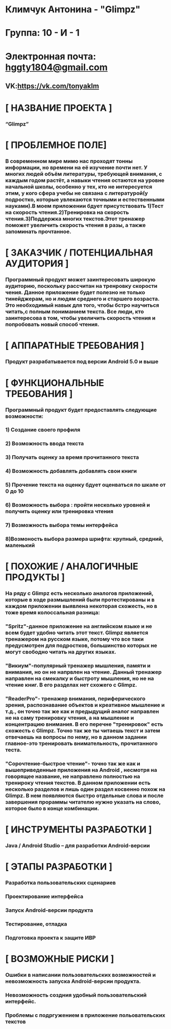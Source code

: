 # Климчук Антонина - "Glimpz"


# Группа: 10 - И - 1


# Электронная почта: hggty1804@gmail.com


## VK:https://vk.com/tonyaklm

# [ НАЗВАНИЕ ПРОЕКТА ]


### “Glimpz”


# [ ПРОБЛЕМНОЕ ПОЛЕ] 

### В современном мире мимо нас проходят тонны информации, но времени на её изучение почти нет. У многих людей объём литературы, требующей внимания, с каждым годом растёт, а навыки чтения остаются на уровне начальной школы, особенно у тех, кто не интересуется этим, у кого сфера учебы не связана с литературой(у подростко, которые увлекаются точными и естественными науками).В моем приложении бдует присутствовать 1)Тест на скорость чтения.2)Тренировка на скорость чтения.3)Поддержка многих текстов.Этот тренажер поможет увеличить скорость чтения в разы, а также запоминать прочтанное.


# [ ЗАКАЗЧИК / ПОТЕНЦИАЛЬНАЯ АУДИТОРИЯ ]


### Программный продукт может заинтересовать широкую аудиторию, поскольку рассчитан на тренровку скорости чения. Данное приложение будет полезно не только тинейджерам, но и людям среднего и старшего возраста. Это необходимый навык для того, чтобы бстро научиться читать,с полным пониманием текста. Все люди, кто заинтересова в том, чтобы увеличить скорость чтения и попробовать новый способ чтения.


# [ АППАРАТНЫЕ ТРЕБОВАНИЯ ]


### Продукт разрабатывается под версии Android 5.0 и выше


# [ ФУНКЦИОНАЛЬНЫЕ ТРЕБОВАНИЯ ]


### Программный продукт будет предоставлять следующие возможности:


### 1) Создание своего профиля


### 2) Возможность ввода текста


### 3) Получать оценку за время прочитанного текста


### 4) Возможность добавлять добавлять свои книги


### 5) Прочение текста на оценку бдует оценваться по шкале от 0 до 10


### 6) Возможность выбора : пройти несколько уровней и получить оценку или  тренировка чтения


### 7) Возможность выбора темы интерфейса


### 8)Возмоность выбора размера шрифта: крупный, средний, маленький



# [ ПОХОЖИЕ / АНАЛОГИЧНЫЕ ПРОДУКТЫ ]

### На ряду с Glimpz есть несколько аналогов приложений, которые в ходе размышлений были протестированы и в каждом приложении выявлена некоторая схожесть, но в тоже время колоссальная разница:


### "Spritz"-данное приложение на английском языке и не всем будет удобно читать этот текст. Glimpz является тренажером на русском языке, потому что все таки предусмотрен для подростков, большинство которых не могут свободно читать на других языках.


### "Викиум"-популярный тренажер мышления, памяти и внимания, но он не напрвлен на чтение. Данный тренажер направлен на смекалку и быстроту мышления, но не на чтение книг. В его разделах нет схожего с Glimpz.


### "ReaderPro"- тренажер внимания, периферического зрения, распознавание объектов и креативное мышление и т.д., он точно так же как и предыдущий аналог направлен не на саму тренировку чтения, а на мышление и концентрацию внимания. В его перечне "тренировок" есть схожесть с Glimpz. Точно так же ты читаешь текст и затем отвечаешь на вопросы по нему, но в данном задании главное-это тренировать внимательность, прочитанного теста.


### "Сорочтение-быстрое чтение"- точно так же как и вышеприведенные приложения на Android , несмотря на говорящее название, не направлено полностью на тренироку чтения текстов. В данном приложении есть несколько разделов и лишь один раздел косвенно похож на Glimpz. В нем появляются быстро отдельные слова и после завершения прораммы читателю нужно указать на слово, которое было в конце комбинации.




# [ ИНСТРУМЕНТЫ РАЗРАБОТКИ ]


### Java / Android Studio – для разработки Android-версии


# [ ЭТАПЫ РАЗРАБОТКИ ]


### Разработка пользовательских сценариев


### Проектирование интерфейса


### Запуск Android-версии продукта


### Тестирование, отладка


### Подготовка проекта к защите ИВР


# [ ВОЗМОЖНЫЕ РИСКИ ]


### Ошибки в написании пользовательских возможностей и невозможность запуска Android-версии продукта.


### Невозможность создния удобный пользовательский интерфейс.


### Проблемы с подргужением в приложение польовательских текстов 

